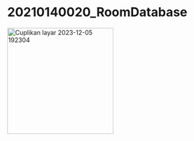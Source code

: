 # 20210140020_RoomDatabase
<img width="242" alt="Cuplikan layar 2023-12-05 192304" src="https://github.com/daniladyah/20210140020_RoomDatabase/assets/114916300/01d41db3-f10f-4ef7-9f80-3db42a369baa">

